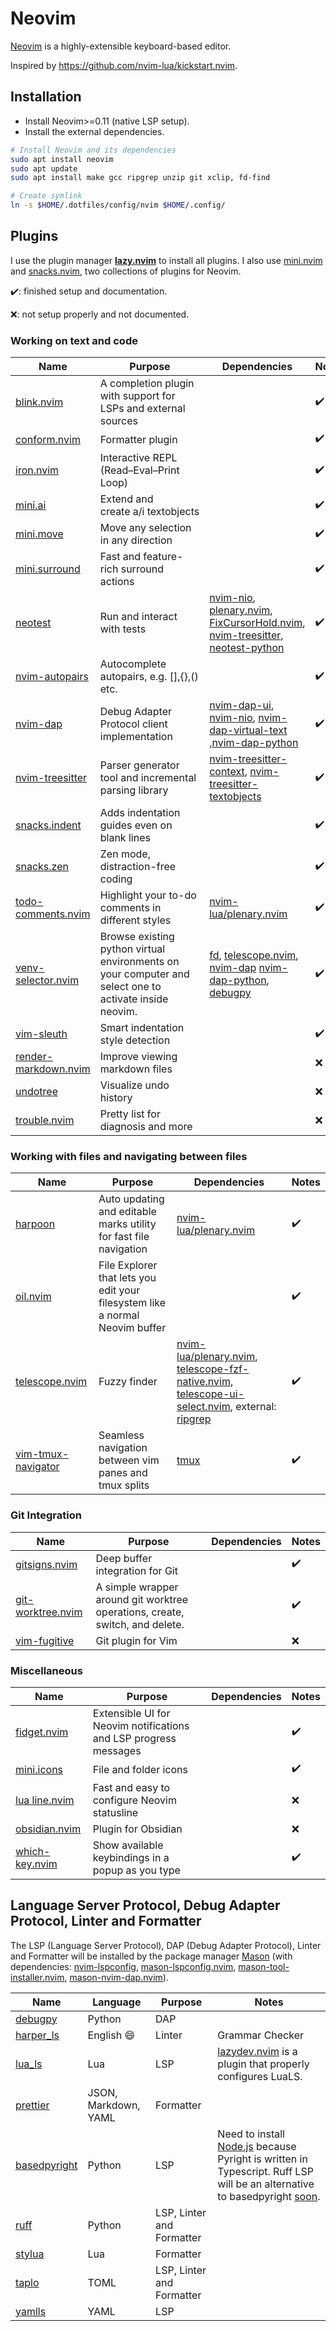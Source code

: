 # Neovim

[Neovim](https://github.com/neovim/neovim) is a highly-extensible keyboard-based editor.

Inspired by <https://github.com/nvim-lua/kickstart.nvim>.

## Installation

- Install Neovim>=0.11 (native LSP setup).
- Install the external dependencies.

```sh
# Install Neovim and its dependencies
sudo apt install neovim
sudo apt update
sudo apt install make gcc ripgrep unzip git xclip, fd-find

# Create symlink
ln -s $HOME/.dotfiles/config/nvim $HOME/.config/
```

## Plugins

I use the plugin manager [**lazy.nvim**](https://github.com/folke/lazy.nvim) to install all plugins. I also use [mini.nvim](https://github.com/echasnovski/mini.nvim) and [snacks.nvim](https://github.com/folke/snacks.nvim/tree/main?tab=readme-ov-file), two collections of plugins for Neovim.

✔️: finished setup and documentation.

❌: not setup properly and not documented.

### Working on text and code

| Name                                                                                          | Purpose                                                                                                | Dependencies                                                                                                                                                                                                                                                                                                                      | Notes |
| --------------------------------------------------------------------------------------------- | ------------------------------------------------------------------------------------------------------ | --------------------------------------------------------------------------------------------------------------------------------------------------------------------------------------------------------------------------------------------------------------------------------------------------------------------------------- | ----- |
| [blink.nvim](https://github.com/Saghen/blink.cmp)                                             | A completion plugin with support for LSPs and external sources                                         |                                                                                                                                                                                                                                                                                                                                   | ✔️    |
| [conform.nvim](https://github.com/stevearc/conform.nvim)                                      | Formatter plugin                                                                                       |                                                                                                                                                                                                                                                                                                                                   | ✔️    |
| [iron.nvim](https://github.com/Vigemus/iron.nvim)                                             | Interactive REPL (Read–Eval–Print Loop)                                                                |                                                                                                                                                                                                                                                                                                                                   | ✔️    |
| [mini.ai](https://github.com/echasnovski/mini.nvim/blob/main/readmes/mini-ai.md)              | Extend and create a/i textobjects                                                                      |                                                                                                                                                                                                                                                                                                                                   | ✔️    |
| [mini.move](https://github.com/echasnovski/mini.nvim/blob/main/readmes/mini-move.md#features) | Move any selection in any direction                                                                    |                                                                                                                                                                                                                                                                                                                                   | ✔️    |
| [mini.surround](https://github.com/echasnovski/mini.nvim/blob/main/readmes/mini-surround.md)  | Fast and feature-rich surround actions                                                                 |                                                                                                                                                                                                                                                                                                                                   | ✔️    |
| [neotest](https://github.com/nvim-neotest/neotest)                                            | Run and interact with tests                                                                            | [nvim-nio](https://github.com/nvim-neotest/nvim-nio), [plenary.nvim](https://github.com/nvim-lua/plenary.nvim), [FixCursorHold.nvim](https://github.com/antoinemadec/FixCursorHold.nvim), [nvim-treesitter](https://github.com/nvim-treesitter/nvim-treesitter), [neotest-python](https://github.com/nvim-neotest/neotest-python) | ✔️    |
| [nvim-autopairs](https://github.com/windwp/nvim-autopairs)                                    | Autocomplete autopairs, e.g. [],{},() etc.                                                             |                                                                                                                                                                                                                                                                                                                                   | ✔️    |
| [nvim-dap](https://github.com/mfussenegger/nvim-dap)                                          | Debug Adapter Protocol client implementation                                                           | [nvim-dap-ui](https://github.com/rcarriga/nvim-dap-ui), [nvim-nio](https://github.com/nvim-neotest/nvim-nio), [nvim-dap-virtual-text](https://github.com/theHamsta/nvim-dap-virtual-text) ,[nvim-dap-python](https://github.com/mfussenegger/nvim-dap-python)                                                                     | ✔️    |
| [nvim-treesitter](https://github.com/nvim-treesitter/nvim-treesitter)                         | Parser generator tool and incremental parsing library                                                  | [nvim-treesitter-context](https://github.com/nvim-treesitter/nvim-treesitter-context), [nvim-treesitter-textobjects](https://github.com/nvim-treesitter/nvim-treesitter-textobjects)                                                                                                                                              | ✔️    |
| [snacks.indent](https://github.com/folke/snacks.nvim/blob/main/docs/indent.md)                | Adds indentation guides even on blank lines                                                            |                                                                                                                                                                                                                                                                                                                                   | ✔️    |
| [snacks.zen](https://github.com/folke/snacks.nvim/blob/main/docs/zen.md)                      | Zen mode, distraction-free coding                                                                      |                                                                                                                                                                                                                                                                                                                                   | ✔️    |
| [todo-comments.nvim](https://github.com/folke/todo-comments.nvim)                             | Highlight your to-do comments in different styles                                                      | [nvim-lua/plenary.nvim](https://github.com/nvim-lua/plenary.nvim)                                                                                                                                                                                                                                                                 | ✔️    |
| [venv-selector.nvim](https://github.com/linux-cultist/venv-selector.nvim)                     | Browse existing python virtual environments on your computer and select one to activate inside neovim. | [fd](https://github.com/sharkdp/fd), [telescope.nvim](https://github.com/nvim-telescope/telescope.nvim), [nvim-dap](https://github.com/mfussenegger/nvim-dap) [nvim-dap-python](https://github.com/mfussenegger/nvim-dap-python), [debugpy](https://github.com/microsoft/debugpy)                                                 | ✔️    |
| [vim-sleuth](https://github.com/tpope/vim-sleuth)                                             | Smart indentation style detection                                                                      |                                                                                                                                                                                                                                                                                                                                   | ✔️    |
| [render-markdown.nvim](https://github.com/MeanderingProgrammer/render-markdown.nvim) | Improve viewing markdown files |  | ❌ |
| [undotree](https://github.com/mbbill/undotree) | Visualize undo history |  | ❌ |
| [trouble.nvim](https://github.com/folke/trouble.nvim?tab=readme-ov-file) | Pretty list for diagnosis and more |  | ❌ |

### Working with files and navigating between files

| Name                                                                    | Purpose                                                                      | Dependencies                                                                                                                                                                                                                                                                                                    | Notes |
| ----------------------------------------------------------------------- | ---------------------------------------------------------------------------- | --------------------------------------------------------------------------------------------------------------------------------------------------------------------------------------------------------------------------------------------------------------------------------------------------------------- | ----- |
| [harpoon](https://github.com/ThePrimeagen/harpoon/tree/harpoon2)        | Auto updating and editable marks utility for fast file navigation            | [nvim-lua/plenary.nvim](https://github.com/nvim-lua/plenary.nvim)                                                                                                                                                                                                                                               | ✔️    |
| [oil.nvim](https://github.com/stevearc/oil.nvim)                        | File Explorer that lets you edit your filesystem like a normal Neovim buffer |                                                                                                                                                                                                                                                                                                                 | ✔️    |
| [telescope.nvim](https://github.com/nvim-telescope/telescope.nvim)      | Fuzzy finder                                                                 | [nvim-lua/plenary.nvim](https://github.com/nvim-lua/plenary.nvim), [telescope-fzf-native.nvim](https://github.com/nvim-telescope/telescope-fzf-native.nvim), [telescope-ui-select.nvim](https://github.com/nvim-telescope/telescope-ui-select.nvim), external: [ripgrep](https://github.com/BurntSushi/ripgrep) | ✔️    |
| [vim-tmux-navigator](https://github.com/christoomey/vim-tmux-navigator) | Seamless navigation between vim panes and tmux splits                        | [tmux](https://github.com/tmux/tmux)                                                                                                                                                                                                                                                                            | ✔️    |

### Git Integration

| Name                                                                   | Purpose                                                                      | Dependencies | Notes |
| ---------------------------------------------------------------------- | ---------------------------------------------------------------------------- | ------------ | ----- |
| [gitsigns.nvim](https://github.com/lewis6991/gitsigns.nvim)            | Deep buffer integration for Git                                              |              | ✔️    |
| [git-worktree.nvim](https://github.com/ThePrimeagen/git-worktree.nvim) | A simple wrapper around git worktree operations, create, switch, and delete. |              | ✔️    |
| [vim-fugitive](https://github.com/tpope/vim-fugitive)                  | Git plugin for Vim                                                           |              | ❌    |

### Miscellaneous

| Name                                                                                             | Purpose                                                          | Dependencies | Notes |
| ------------------------------------------------------------------------------------------------ | ---------------------------------------------------------------- | ------------ | ----- |
| [fidget.nvim](https://github.com/j-hui/fidget.nvim)                                              | Extensible UI for Neovim notifications and LSP progress messages |              | ✔️    |
| [mini.icons](https://github.com/echasnovski/mini.nvim/blob/main/readmes/mini-icons.md)           | File and folder icons                                            |              | ✔️    |
| [lua line.nvim](https://github.com/nvim-lualine/lualine.nvim) | Fast and easy to configure Neovim statusline                               |              | ❌    |
| [obsidian.nvim](https://github.com/obsidian-nvim/obsidian.nvim)                                  | Plugin for Obsidian                                              |              | ❌    |
| [which-key.nvim](https://github.com/folke/which-key.nvim)                                        | Show available keybindings in a popup as you type                |              | ✔️    |

## Language Server Protocol, Debug Adapter Protocol, Linter and Formatter

The LSP (Language Server Protocol), DAP (Debug Adapter Protocol), Linter and Formatter will be installed by the package manager [Mason](https://github.com/williamboman/mason.nvim) (with dependencies: [nvim-lspconfig](https://github.com/neovim/nvim-lspconfig), [mason-lspconfig.nvim](https://github.com/williamboman/mason-lspconfig.nvim), [mason-tool-installer.nvim](https://github.com/WhoIsSethDaniel/mason-tool-installer.nvim), [mason-nvim-dap.nvim](https://github.com/jay-babu/mason-nvim-dap.nvim)).

| Name                                                               | Language             | Purpose                   | Notes                                                                                                                                                                                                                                                                                  |
| ------------------------------------------------------------------ | -------------------- | ------------------------- | -------------------------------------------------------------------------------------------------------------------------------------------------------------------------------------------------------------------------------------------------------------------------------------- |
| [debugpy](https://github.com/microsoft/debugpy)                    | Python               | DAP                       |                                                                                                                                                                                                                                                                                        |
| [harper_ls](https://github.com/automattic/harper)                  | English :smile:      | Linter                    | Grammar Checker                                                                                                                                                                                                                                                                        |
| [lua_ls](https://github.com/LuaLS/lua-language-server)             | Lua                  | LSP                       | [lazydev.nvim](https://github.com/folke/lazydev.nvim) is a plugin that properly configures LuaLS.                                                                                                                                                                                      |
| [prettier](https://github.com/prettier/prettier)                   | JSON, Markdown, YAML | Formatter                 |                                                                                                                                                                                                                                                                                        |
| [basedpyright](https://github.com/DetachHead/basedpyright)         | Python               | LSP                       | Need to install [Node.js](https://github.com/nodesource/distributions?tab=readme-ov-file#debian-and-ubuntu-based-distributions) because Pyright is written in Typescript. Ruff LSP will be an alternative to basedpyright [soon](https://github.com/astral-sh/ruff/discussions/16455). |
| [ruff](https://github.com/astral-sh/ruff)                          | Python               | LSP, Linter and Formatter |                                                                                                                                                                                                                                                                                        |
| [stylua](https://github.com/JohnnyMorganz/StyLua)                  | Lua                  | Formatter                 |                                                                                                                                                                                                                                                                                        |
| [taplo](https://github.com/tamasfe/taplo/tree/master)              | TOML                 | LSP, Linter and Formatter |                                                                                                                                                                                                                                                                                        |
| [yamlls](https://github.com/redhat-developer/yaml-language-server) | YAML                 | LSP                       |                                                                                                                                                                                                                                                                                        |

